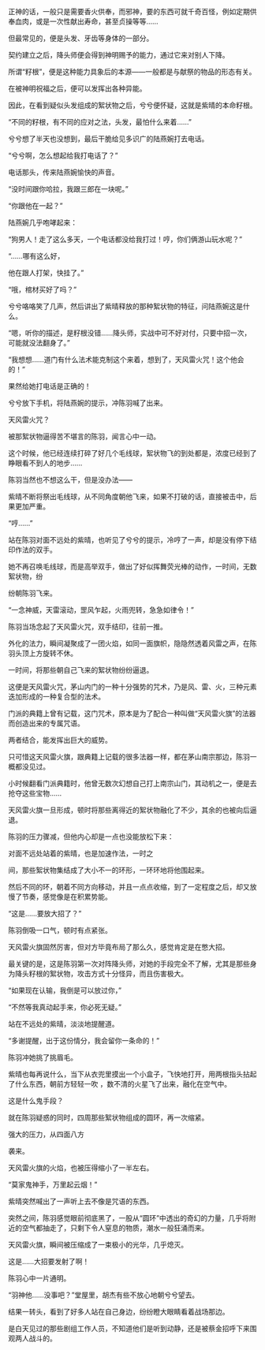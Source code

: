 正神的话，一般只是需要香火供奉，而邪神，要的东西可就千奇百怪，例如定期供奉血肉，或是一次性献出寿命，甚至贞操等等……

但最常见的，便是头发、牙齿等身体的一部分。

契约建立之后，降头师便会得到神明赐予的能力，通过它来对别人下降。

所谓“籽根”，便是这种能力具象后的本源——一般都是与献祭的物品的形态有关。

在被神明祝福之后，便可以发挥出各种异能。

因此，在看到疑似头发组成的絮状物之后，兮兮便怀疑，这就是紫晴的本命籽根。

“不同的籽根，有不同的应对之法，头发，最怕什么来着……”

兮兮想了半天也没想到，最后干脆给见多识广的陆燕婉打去电话。

“兮兮啊，怎么想起给我打电话了？”

电话那头，传来陆燕婉愉快的声音。

“没时间跟你哈拉，我跟三郎在一块呢。”

“你跟他在一起？”

陆燕婉几乎咆哮起来：

“狗男人！走了这么多天，一个电话都没给我打过！哼，你们俩游山玩水呢？”

“……哪有这么好，

他在跟人打架，快挂了。”

“哦，棺材买好了吗？”

兮兮咯咯笑了几声，然后讲出了紫晴释放的那种絮状物的特征，问陆燕婉这是什么。

“嗯，听你的描述，是籽根没错……降头师，实战中可不好对付，只要中招一次，可能就没法翻身了。”

“我想想……道门有什么法术能克制这个来着，想到了，天风雷火咒！这个他会的！”

果然给她打电话是正确的！

兮兮放下手机，将陆燕婉的提示，冲陈羽喊了出来。

天风雷火咒？

被那絮状物逼得苦不堪言的陈羽，闻言心中一动。

这个时候，他已经连续打碎了好几个毛线球，絮状物飞的到处都是，浓度已经到了睁眼看不到人的地步……

陈羽当然也不想这么干，但是没办法——

紫晴不断将祭出毛线球，从不同角度朝他飞来，如果不打破的话，直接被击中，后果更加严重。

“哼……”

站在陈羽对面不远处的紫晴，也听见了兮兮的提示，冷哼了一声，却是没有停下结印作法的双手。

她不再召唤毛线球，而是高举双手，做出了好似挥舞荧光棒的动作，一时间，无数絮状物，纷

纷朝陈羽飞来。

“一念神威，天雷滚动，罡风乍起，火雨兜转，急急如律令！”

陈羽当场念起了天风雷火咒，双手结印，往前一推。

外化的法力，瞬间凝聚成了一团火焰，如同一面旗帜，隐隐然透着风雷之声，在陈羽头顶上方旋转不休。

一时间，将那些朝自己飞来的絮状物纷纷逼退。

这便是天风雷火咒，茅山内门的一种十分强势的咒术，乃是风、雷、火，三种元素迭加形成的一种复合型的法术。

门派的典籍上曾有记载，这门咒术，原本是为了配合一种叫做“天风雷火旗”的法器而创造出来的专属咒语。

两者结合，能发挥出巨大的威势。

只可惜这天风雷火旗，跟典籍上记载的很多法器一样，都在茅山南宗那边，陈羽一概都没见过。

小时候翻看门派典籍时，他曾无数次幻想自己打上南宗山门，其动机之一，便是去抢夺这些宝物……

天风雷火旗一旦形成，顿时将那些离得近的絮状物融化了不少，其余的也被向后逼退。

陈羽的压力骤减，但他内心却是一点也没能放松下来：

对面不远处站着的紫晴，也是加速作法，一时之

间，那些絮状物集结成了大小不一的环形，一环环地将他围起来。

然后不同的环，朝着不同方向移动，并且一点点收缩，到了一定程度之后，却又放慢了节奏，感觉像是在积累势能。

“这是……要放大招了？”

陈羽倒吸一口气，顿时有点紧张。

天风雷火旗固然厉害，但对方毕竟布局了那么久，感觉肯定是在憋大招。

最关键的是，这是陈羽第一次对阵降头师，对她的手段完全不了解，尤其是那些身为降头籽根的絮状物，攻击方式十分怪异，而且伤害极大。

“如果现在认输，我倒是可以放过你，”

“不然等我真动起手来，你必死无疑。”

站在不远处的紫晴，淡淡地提醒道。

“多谢提醒，出于这份情分，我会留你一条命的！”

陈羽冲她挑了挑眉毛。

紫晴也每再说什么，当下从衣兜里摸出一个小盒子，飞快地打开，用两根指头拈起了什么东西，朝前方轻轻一吹 ，数不清的火星飞了出来，融化在空气中。

这是什么鬼手段？

就在陈羽疑惑的同时，四周那些絮状物组成的圆环，再一次缩紧。

强大的压力，从四面八方

袭来。

天风雷火旗的火焰，也被压得缩小了一半左右。

“莫家鬼神手，万里起云烟！”

紫晴突然喊出了一声听上去不像是咒语的东西。

突然之间，陈羽感觉眼前彻底黑了，一股从“圆环”中透出的奇幻的力量，几乎将附近的空气都抽走了，只剩下令人窒息的物质，潮水一般狂涌而来。

天风雷火旗，瞬间被压缩成了一束极小的光华，几乎熄灭。

这是……大招要发射了啊！

陈羽心中一片通明。

“羽神他……没事吧？”堂屋里，胡杰有些不放心地朝兮兮望去。

结果一转头，看到了好多人站在自己身边，纷纷瞪大眼睛看着战场那边。

是白天见过的那些剧组工作人员，不知道他们是听到动静，还是被蔡金招呼下来围观两人战斗的。
